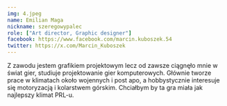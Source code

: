 ```yaml
---
img: 4.jpeg
name: Emilian Maga
nickname: szeregowypalec
role: ["Art director, Graphic designer"]
facebook: https://www.facebook.com/marcin.kuboszek.54
twitter: https://x.com/Marcin_Kuboszek
---
```


Z zawodu jestem grafikiem projektowym lecz od zawsze ciągnęło mnie w świat gier, studiuje projektowanie gier komputerowych. Głównie tworze prace w klimatach około wojennych i post apo, a hobbystycznie interesuje się motoryzacją i kolarstwem górskim. Chciałbym by ta gra miała jak najlepszy klimat PRL-u.